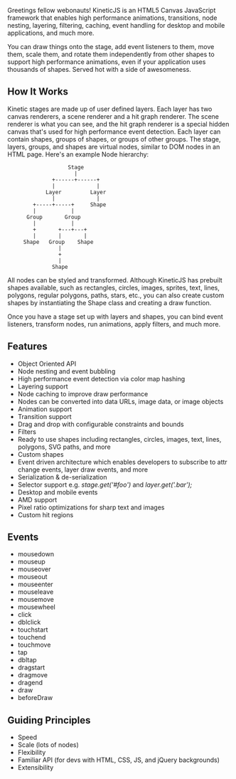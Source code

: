 Greetings fellow webonauts! KineticJS is an HTML5 Canvas JavaScript framework that enables high performance animations, transitions, node nesting, layering, filtering, caching, event handling for desktop and mobile applications, and much more.

You can draw things onto the stage, add event listeners to them, move them, scale them, and rotate them independently from other shapes to support high performance animations, even if your application uses thousands of shapes.  Served hot with a side of awesomeness.

## How It Works

Kinetic stages are made up of user defined layers.  Each layer has two canvas renderers, a scene renderer and a hit graph renderer.  The scene renderer is what you can see, and the hit graph renderer is a special hidden canvas that's used for high performance event detection.  Each layer can contain shapes, groups of shapes, or groups of other groups.  The stage, layers, groups, and shapes are virtual nodes, similar to DOM nodes in an HTML page.  Here's an example Node hierarchy:
        
```
                   Stage
                     |
              +------+------+
              |             |
            Layer         Layer
              |             |
        +-----+-----+     Shape
        |           |
      Group       Group
        |           |
        +       +---+---+
        |       |       |
     Shape   Group    Shape
                |
                +
                |
              Shape
```

All nodes can be styled and transformed.  Although KineticJS has prebuilt shapes available, such as rectangles, circles, images, sprites, text, lines, polygons, regular polygons, paths, stars, etc., you can also create custom shapes by instantiating the Shape class and creating a draw function.

Once you have a stage set up with layers and shapes, you can bind event listeners, transform nodes, run animations, apply filters, and much more.

## Features

* Object Oriented API
* Node nesting and event bubbling
* High performance event detection via color map hashing
* Layering support
* Node caching to improve draw performance
* Nodes can be converted into data URLs, image data, or image objects
* Animation support
* Transition support
* Drag and drop with configurable constraints and bounds
* Filters
* Ready to use shapes including rectangles, circles, images, text, lines, polygons, SVG paths, and more
* Custom shapes
* Event driven architecture which enables developers to subscribe to attr change events, layer draw events, and more
* Serialization & de-serialization
* Selector support e.g. _stage.get('#foo')_ and _layer.get('.bar');_
* Desktop and mobile events
* AMD support
* Pixel ratio optimizations for sharp text and images
* Custom hit regions

## Events
* mousedown
* mouseup
* mouseover
* mouseout
* mouseenter
* mouseleave
* mousemove
* mousewheel
* click
* dblclick
* touchstart
* touchend
* touchmove
* tap
* dbltap
* dragstart
* dragmove
* dragend
* draw
* beforeDraw

## Guiding Principles

* Speed
* Scale (lots of nodes)
* Flexibility
* Familiar API (for devs with HTML, CSS, JS, and jQuery backgrounds)
* Extensibility
